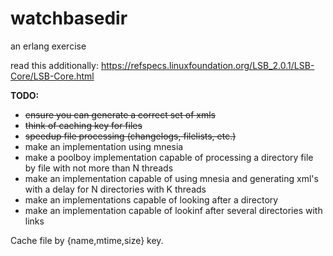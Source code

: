 watchbasedir
============

an erlang exercise 

read this additionally:
https://refspecs.linuxfoundation.org/LSB_2.0.1/LSB-Core/LSB-Core.html

**TODO:**
* ~~ensure you can generate a correct set of xmls~~
* ~~think of caching key for files~~
* ~~speedup file processing (changelogs, filelists, etc.)~~
* make an implementation using mnesia
* make a poolboy implementation capable of processing a directory file by file with not more than N threads
* make an implementation capable of using mnesia and generating xml's with a delay for N directories with K threads
* make an implementations capable of looking after a directory
* make an implementation capable of lookinf after several directories with links

Cache file by {name,mtime,size} key. 
